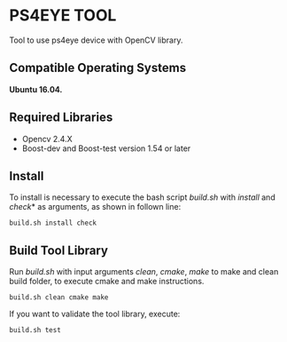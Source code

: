 # PS4EYE TOOL

Tool to use ps4eye device with OpenCV library.

## Compatible Operating Systems
**Ubuntu 16.04.**


## Required Libraries
* Opencv 2.4.X
* Boost-dev and Boost-test version 1.54 or later

## Install 
To install is necessary to execute the bash script *build.sh* with  *install* and *check** as arguments, as shown in follown line:

`build.sh install check`

## Build Tool Library

Run *build.sh* with input arguments *clean*, *cmake*, *make* to make and clean build folder, to execute cmake and make instructions. 

`build.sh clean cmake make`

If you want to validate the tool library, execute:

`build.sh test`
